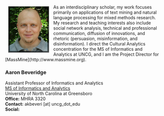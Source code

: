 <p><img src="./images/headshot1_tiny.jpg" align="left" style="display:inline;margin:6px 14px 0px 10px;"/>As an interdisciplinary scholar, my work focuses primarily on applications of text mining and natural language processing for mixed methods research. My research and teaching interests also include social network analysis, technical and professional communication, diffusion of innovations, and rhetoric (persuasion, misinformation, and disinformation). I direct the Cultural Analytics concentration for the MS of Informatics and Analytics at UNCG, and I am the Project Director for [MassMine](http://www.massmine.org).</p>

### **Aaron Beveridge**  
Assistant Professor of Informatics and Analytics  
[MS of Informatics and Analytics](https://grs.uncg.edu/msia/)  
University of North Carolina at Greensboro  
**Office:** MHRA 3320  
**Contact:** akbeveri [at] uncg_dot_edu  
**Social:**  
<a href="https://github.com/aabeveridge"><i class="fab fa-github-square fa-2x"></i></a><a href="https://www.linkedin.com/in/aaron-beveridge-20a809186/"><i class="fab fa-linkedin fa-2x"></i></a>  
